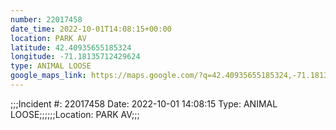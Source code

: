 ```yaml
---
number: 22017458
date_time: 2022-10-01T14:08:15+00:00
location: PARK AV
latitude: 42.40935655185324
longitude: -71.18135712429624
type: ANIMAL LOOSE
google_maps_link: https://maps.google.com/?q=42.40935655185324,-71.18135712429624
---
```


;;;Incident #: 22017458  Date: 2022-10-01 14:08:15   Type: ANIMAL LOOSE;;;;;;Location: PARK AV;;;
